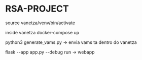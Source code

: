 # RSA-PROJECT

source vanetza/venv/bin/activate

inside vanetza docker-compose up

python3 generate_vams.py -> envia vams ta dentro do vanetza

flask --app app.py --debug run -> webapp
